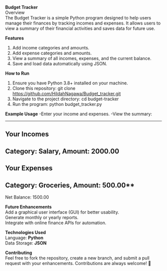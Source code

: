**Budget Tracker**                                                                                                                                                                                                                            
Overview                                                                                                                                                                                                                                                                       
The Budget Tracker is a simple Python program designed to help users manage their finances by tracking incomes and expenses. It allows users to view a summary of their financial activities and saves data for future use. 

**Features** 
1. Add income categories and amounts. 
2. Add expense categories and amounts. 
3. View a summary of all incomes, expenses, and the current balance. 
4. Save and load data automatically using JSON. 

**How to Run** 
1. Ensure you have Python 3.8+ installed on your machine. 
2. Clone this repository: 
   git clone https://github.com/HildahNagawa/Budget_tracker.git 
3. Navigate to the project directory:
   cd budget-tracker 
4. Run the program:
   python budget_tracker.py 

**Example Usage** 
-Enter your income and expenses. 
-View the summary:  

----------------- 
Your Incomes 
----------------- 
Category: Salary, Amount: 2000.00 
----------------- 
Your Expenses 
----------------- 
Category: Groceries, Amount: 500.00** 
----------------- 
Net Balance: 1500.00 

**Future Enhancements**                                                                   
Add a graphical user interface (GUI) for better usability.                                                                                        
Generate monthly or yearly reports.                                                                                      
Integrate with online finance APIs for automation. 

**Technologies Used**                                 
Language: **Python**                    
Data Storage: **JSON** 

**Contributing**                           
Feel free to fork the repository, create a new branch, and submit a pull request with your enhancements. 
Contributions are always welcome! 🎉 
